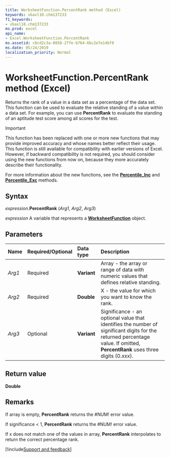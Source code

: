 ```yaml
---
title: WorksheetFunction.PercentRank method (Excel)
keywords: vbaxl10.chm137233
f1_keywords:
- vbaxl10.chm137233
ms.prod: excel
api_name:
- Excel.WorksheetFunction.PercentRank
ms.assetid: c8cd2c3a-0858-27fe-b764-6bc2e7e14bf8
ms.date: 05/24/2019
localization_priority: Normal
---
```



# WorksheetFunction.PercentRank method (Excel)

Returns the rank of a value in a data set as a percentage of the data set. This function can be used to evaluate the relative standing of a value within a data set. For example, you can use **PercentRank** to evaluate the standing of an aptitude test score among all scores for the test.

> [!IMPORTANT] 
> This function has been replaced with one or more new functions that may provide improved accuracy and whose names better reflect their usage. This function is still available for compatibility with earlier versions of Excel. However, if backward compatibility is not required, you should consider using the new functions from now on, because they more accurately describe their functionality.
> 
> For more information about the new functions, see the **[Percentile_Inc](Excel.WorksheetFunction.Percentile_Inc.md)** and **[Percentile_Exc](Excel.WorksheetFunction.Percentile_Exc.md)** methods.

## Syntax

_expression_.**PercentRank** (_Arg1_, _Arg2_, _Arg3_)

_expression_ A variable that represents a **[WorksheetFunction](Excel.WorksheetFunction.md)** object.


## Parameters

|Name|Required/Optional|Data type|Description|
|:-----|:-----|:-----|:-----|
| _Arg1_|Required| **Variant**|Array - the array or range of data with numeric values that defines relative standing.|
| _Arg2_|Required| **Double**|X - the value for which you want to know the rank.|
| _Arg3_|Optional| **Variant**|Significance - an optional value that identifies the number of significant digits for the returned percentage value. If omitted, **PercentRank** uses three digits (0.xxx).|

## Return value

**Double**


## Remarks

If array is empty, **PercentRank** returns the #NUM! error value.
    
If significance < 1, **PercentRank** returns the #NUM! error value.
    
If x does not match one of the values in array, **PercentRank** interpolates to return the correct percentage rank.
    



[!include[Support and feedback](~/includes/feedback-boilerplate.md)]